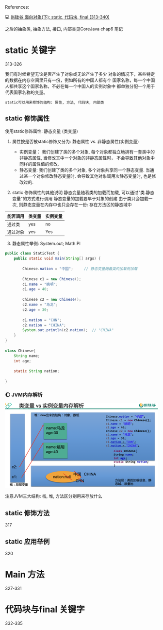 References:

:computer: [尚硅谷 面向对象(下):  static, 代码块, final (313-340)](https://www.bilibili.com/video/BV1Kb411W75N?p=315&vd_source=c6866d088ad067762877e4b6b23ab9df)

之后的抽象类, 抽象方法, 接口, 内部类见CoreJava chap6 笔记



# static 关键字

313-326

我们有时候希望无论是否产生了对象或无论产生了多少 对象的情况下，某些特定的数据在内存空间里只有一份，例如所有的中国人都有个 国家名称，每一个中国人都共享这个国家名称，不必在每一个中国人的实例对象中 都单独分配一个用于代表国家名称的变量。

```
static可以用来修饰的结构: 属性, 方法, 代码块, 内部类
```



## static 修饰属性

使用static修饰属性: 静态变量 (类变量)

1. 属性按是否被static修饰又分为: 静态属性 vs. 非静态属性(实例变量)
   + 实例变量： 我们创建了类的多个对象, 每个对象都独立地拥有一套类中的非静态属性, 当修改其中一个对象的非静态属性时， 不会导致其他对象中同样的属性值的修改.
   + 静态变量: 我们创建了类的多个对象, 多个对象共享同一个静态变量. 当通过某一个对象修改静态变量时. 会导致其他对象调用次静态变量时, 也是修改过的.

2. static 修饰属性的其他说明
    静态变量随着类的加载而加载, 可以通过"类.静态变量"的方式进行调用
    静态变量的加载要早于对象的创建
    由于类只会加载一次, 则静态变量在内存中也只会存在一份: 存在方法区的静态域中

| 能否调用 | 类变量 | 实例变量 |
| -------- | ------ | -------- |
| 通过类   | yes    | no       |
| 通过对象 | yes    | Yes      |



3. 静态属性举例: System.out; Math.PI





```java
public class StaticTest {
    public static void main(String[] args) {

        Chinese.nation = "中国";     // 静态变量随着类的加载而加载

        Chinese c1 = new Chinese();
        c1.name = "姚明";
        c1.age = 40;

        Chinese c2 = new Chinese();
        c2.name = "马龙";
        c2.age = 30;

        c1.nation = "CHN";
        c2.nation = "CHINA";
        System.out.println(c2.nation);  // "CHINA"
    }
}

class Chinese{
    String name;
    int age;

    static String nation;

}
```



### :moon: JVM内存解析

![static_JVM](./Src_md/static_JVM.png)

注意JVM三大结构: 栈, 堆, 方法区分别用来存放什么



## static 修饰方法

317







## static 应用举例

320



# Main 方法

327-331







# 代码块与final 关键字

332-335



